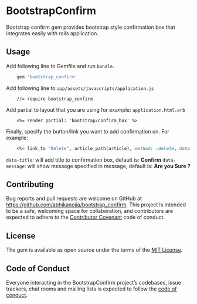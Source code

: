 # BootstrapConfirm

Bootstrap confirm gem provides bootstrap style confirmation box that integrates easily with rails application.


## Usage

Add following line to Gemfile and run `bundle`.
```ruby
    gem 'bootstrap_confirm'
```
Add following line to `app/assets/javascripts/application.js`
```
    //= require bootstrap_confirm
```
Add partial to layout that you are using for example: `application.html.erb`
```
    <%= render partial: 'bootstrap/confirm_box' %>
```

Finally, specify the button/link you want to add confirmation on. For example:
```ruby
    <%= link_to "Delete", article_path(article), method: :delete, data: { bootstrap_confirm: true, title: 'Delete', message: 'Are you sure you want to delete this article ?' } %>
```
`data-title`: will add title to confirmation box, default is: **Confirm**
`data-message`:  will show message specified in message, default is: **Are you Sure ?**

## Contributing

Bug reports and pull requests are welcome on GitHub at https://github.com/abhikanojia/bootstrap_confirm. This project is intended to be a safe, welcoming space for collaboration, and contributors are expected to adhere to the [Contributor Covenant](http://contributor-covenant.org) code of conduct.

## License

The gem is available as open source under the terms of the [MIT License](https://opensource.org/licenses/MIT).

## Code of Conduct

Everyone interacting in the BootstrapConfirm project’s codebases, issue trackers, chat rooms and mailing lists is expected to follow the [code of conduct](https://github.com/abhikanojia/bootstrap_confirm/blob/master/CODE_OF_CONDUCT.md).

